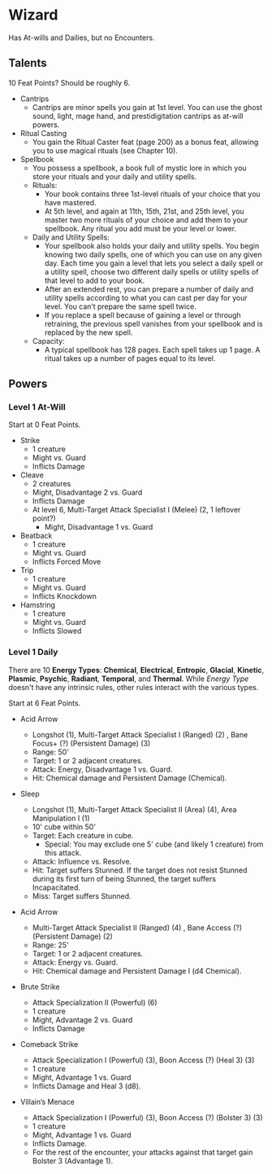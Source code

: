 # Wizard

Has At-wills and Dailies, but no Encounters.

## Talents

10 Feat Points? Should be roughly 6.

- Cantrips
    - Cantrips are minor spells you gain at 1st level. You can use the ghost sound, light, mage hand, and prestidigitation cantrips as at-will powers.
- Ritual Casting
    - You gain the Ritual Caster feat (page 200) as a bonus feat, allowing you to use magical rituals (see Chapter 10).
- Spellbook
    - You possess a spellbook, a book full of mystic lore in which you store your rituals and your daily and utility spells.
    - Rituals:
        - Your book contains three 1st-level rituals of your choice that you have mastered.
        - At 5th level, and again at 11th, 15th, 21st, and 25th level, you master two more rituals of your choice and add them to your spellbook. Any ritual you add must be your level or lower.
    - Daily and Utility Spells:
        - Your spellbook also holds your daily and utility spells. You begin knowing two daily spells, one of which you can use on any given day. Each time you gain a level that lets you select a daily spell or a utility spell, choose two different daily spells or utility spells of that level to add to your book.
        - After an extended rest, you can prepare a number of daily and utility spells according to what you can cast per day for your level. You can’t prepare the same spell twice.
        - If you replace a spell because of gaining a level or through retraining, the previous spell vanishes from your spellbook and is replaced by the new spell.
    - Capacity:
        - A typical spellbook has 128 pages. Each spell takes up 1 page. A ritual takes up a number of pages equal to its level.

## Powers

### Level 1 At-Will

Start at 0 Feat Points.

- Strike
    - 1 creature
    - Might vs. Guard
    - Inflicts Damage
- Cleave
    - 2 creatures
    - Might, Disadvantage 2 vs. Guard
    - Inflicts Damage
    - At level 6, Multi-Target Attack Specialist I (Melee) (2, 1 leftover point?)
        - Might, Disadvantage 1 vs. Guard
- Beatback
    - 1 creature
    - Might vs. Guard
    - Inflicts Forced Move
- Trip
    - 1 creature
    - Might vs. Guard
    - Inflicts Knockdown
- Hamstring
    - 1 creature
    - Might vs. Guard
    - Inflicts Slowed

### Level 1 Daily

There are 10 **Energy Types**:
    **Chemical**, **Electrical**,
    **Entropic**, **Glacial**,
    **Kinetic**, **Plasmic**,
    **Psychic**, **Radiant**,
    **Temporal**, and **Thermal**.
    While *Energy Type* doesn't have any intrinsic rules, other rules interact with the various types.

Start at 6 Feat Points.

- Acid Arrow
    - Longshot (1), Multi-Target Attack Specialist I (Ranged) (2) , Bane Focus+ (?) (Persistent Damage) (3)
    - Range: 50'
    - Target: 1 or 2 adjacent creatures.
    - Attack: Energy, Disadvantage 1 vs. Guard.
    - Hit: Chemical damage and Persistent Damage (Chemical).

- Sleep
    - Longshot (1), Multi-Target Attack Specialist II (Area) (4), Area Manipulation I (1)
    - 10' cube within 50'
    - Target: Each creature in cube.
        - Special: You may exclude one 5' cube (and likely 1 creature) from this attack.
    - Attack: Influence vs. Resolve.
    - Hit: Target suffers Stunned. If the target does not resist Stunned during its first turn of being Stunned, the target suffers Incapacitated.
    - Miss: Target suffers Stunned.




- Acid Arrow
    - Multi-Target Attack Specialist II (Ranged) (4) , Bane Access (?) (Persistent Damage) (2)
    - Range: 25'
    - Target: 1 or 2 adjacent creatures.
    - Attack: Energy vs. Guard.
    - Hit: Chemical damage and Persistent Damage I (d4 Chemical).


- Brute Strike
    - Attack Specialization II (Powerful) (6)
    - 1 creature
    - Might, Advantage 2 vs. Guard
    - Inflicts Damage
- Comeback Strike
    - Attack Specialization I (Powerful) (3), Boon Access (?) (Heal 3) (3)
    - 1 creature
    - Might, Advantage 1 vs. Guard
    - Inflicts Damage and Heal 3 (d8).
- Villain’s Menace
    - Attack Specialization I (Powerful) (3), Boon Access (?) (Bolster 3) (3)
    - 1 creature
    - Might, Advantage 1 vs. Guard
    - Inflicts Damage.
    - For the rest of the encounter, your attacks against that target gain Bolster 3 (Advantage 1).
